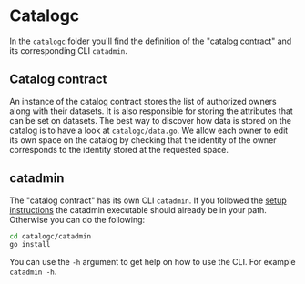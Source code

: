 # Catalogc

In the `catalogc` folder you'll find the definition of the "catalog contract"
and its corresponding CLI `catadmin`.

## Catalog contract

An instance of the catalog contract stores the list of authorized owners along
with their datasets. It is also responsible for storing the attributes that can
be set on datasets. The best way to discover how data is stored on the catalog
is to have a look at `catalogc/data.go`. We allow each owner to edit its own
space on the catalog by checking that the identity of the owner corresponds to
the identity stored at the requested space.

## catadmin

The "catalog contract" has its own CLI `catadmin`. If you followed the [setup
instructions](setup.md#generate-the-executables) the catadmin executable should
already be in your path. Otherwise you can do the following:

```bash
cd catalogc/catadmin
go install
```

You can use the `-h` argument to get help on how to use the CLI. For example
`catadmin -h`.